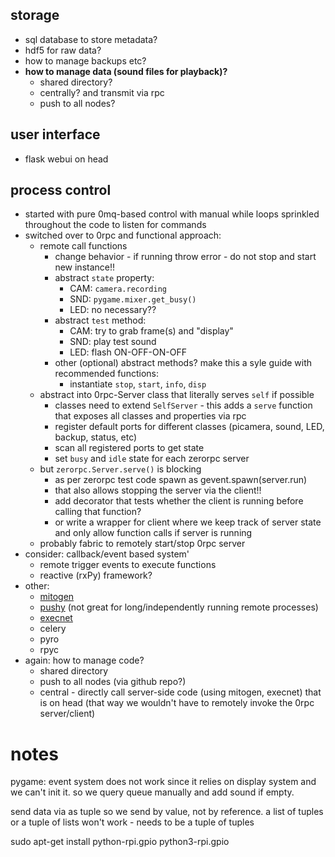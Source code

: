 ## storage
- sql database to store metadata?
- hdf5 for raw data?
- how to manage backups etc?
- __how to manage data (sound files for playback)?__ 
    + shared directory?
    + centrally? and transmit via rpc
    + push to all nodes?

## user interface
- flask webui on head
    
## process control
- started with pure 0mq-based control with manual while loops sprinkled throughout the code to listen for commands
- switched over to 0rpc and functional approach:
    + remote call functions
        * change behavior - if running throw error - do not stop and start new instance!!
        * abstract `state` property:
            - CAM: `camera.recording`
            - SND: `pygame.mixer.get_busy()`
            - LED: no necessary??
        * abstract `test` method:
            - CAM: try to grab frame(s) and "display"
            - SND: play test sound
            - LED: flash ON-OFF-ON-OFF 
        * other (optional) abstract methods? make this a syle guide with recommended functions:
            - instantiate `stop`, `start`, `info`, `disp`
    + abstract into 0rpc-Server class that literally serves `self` if possible
        * classes need to extend `SelfServer` - this adds a `serve` function that exposes all classes and properties via rpc
        * register default ports for different classes (picamera, sound, LED, backup, status, etc)
        * scan all registered ports to get state
        * set `busy` and `idle` state for each zerorpc server
    + but `zerorpc.Server.serve()` is blocking 
        * as per zerorpc test code spawn as gevent.spawn(server.run)
        * that also allows stopping the server via the client!!
        * add decorator that tests whether the client is running before calling that function?
        * or write a wrapper for client where we keep track of server state and only allow function calls if server is running
    + probably fabric to remotely start/stop 0rpc server
- consider: callback/event based system'
    + remote trigger events to execute functions 
    + reactive (rxPy) framework?
- other:
    + [mitogen](https://mitogen.readthedocs.io)
    + [pushy](https://github.com/pushyrpc/pushy) (not great for long/independently running remote processes)
    + [execnet](http://codespeak.net/execnet/)
    + celery
    + pyro
    + rpyc
- again: how to manage code?
    + shared directory
    + push to all nodes (via github repo?)
    + central - directly call server-side code (using mitogen, execnet) that is on head (that way we wouldn't have to remotely invoke the 0rpc server/client)

# notes
pygame: event system does not work since it relies on display system and we can't init it. so we query queue manually and add sound if empty.

send data via as tuple so we send by value, not by reference. a list of tuples or a tuple of lists won't work - needs to be a tuple of tuples

sudo apt-get install python-rpi.gpio python3-rpi.gpio